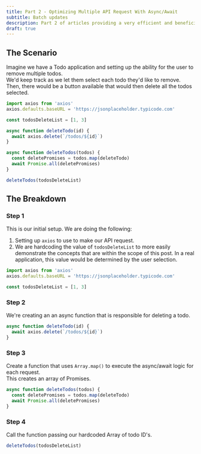 ```yaml
---
title: Part 2 - Optimizing Multiple API Request With Async/Await
subtitle: Batch updates
description: Part 2 of articles providing a very efficient and beneficial way of making API request with async/await.
draft: true
---
```


## The Scenario

Imagine we have a Todo application and setting up the ability for the user to remove multiple todos.  
We'd keep track as we let them select each todo they'd like to remove.  
Then, there would be a button available that would then delete all the todos selected.

```js
import axios from 'axios'
axios.defaults.baseURL = 'https://jsonplaceholder.typicode.com'

const todosDeleteList = [1, 3]

async function deleteTodo(id) {
  await axios.delete(`/todos/${id}`)
}

async function deleteTodos(todos) {
  const deletePromises = todos.map(deleteTodo)
  await Promise.all(deletePromises)
}

deleteTodos(todosDeleteList)
```

## The Breakdown

### Step 1

This is our initial setup. We are doing the following:

1. Setting up `axios` to use to make our API request.
2. We are hardcoding the value of `todosDeleteList` to more easily demonstrate the concepts that are within the scope of this post. In a real application, this value would be determined by the user selection.

```js
import axios from 'axios'
axios.defaults.baseURL = 'https://jsonplaceholder.typicode.com'

const todosDeleteList = [1, 3]
```

### Step 2

We're creating an an async function that is responsible for deleting a todo.

```js
async function deleteTodo(id) {
  await axios.delete(`/todos/${id}`)
}
```

### Step 3

Create a function that uses `Array.map()` to execute the async/await logic for each request.  
This creates an array of Promises.

```js
async function deleteTodos(todos) {
  const deletePromises = todos.map(deleteTodo)
  await Promise.all(deletePromises)
}
```

### Step 4

Call the function passing our hardcoded Array of todo ID's.

```js
deleteTodos(todosDeleteList)
```

